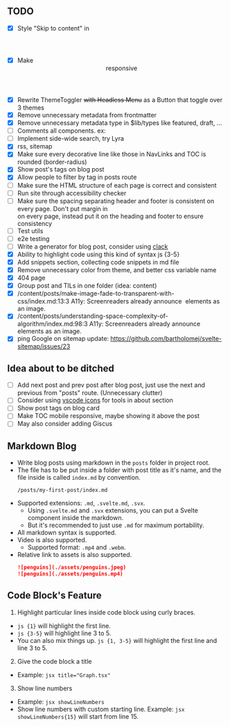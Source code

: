 ## TODO

- [x] Style "Skip to content" in <header>
- [x] Make <header> responsive
- [x] Rewrite ThemeToggler ~~with Headless Menu~~ as a Button that toggle over 3 themes
- [x] Remove unnecessary metadata from frontmatter
- [x] Remove unnecessary metadata type in $lib/types like featured, draft, ...
- [ ] Comments all components. ex: <!-- @component Allows you to quickly navigate the hierarchy of headings for the current page. -->
- [ ] Implement side-wide search, try Lyra
- [x] rss, sitemap
- [x] Make sure every decorative line like those in NavLinks and TOC is rounded (border-radius)
- [x] Show post's tags on blog post
- [x] Allow people to filter by tag in posts route
- [ ] Make sure the HTML structure of each page is correct and consistent
- [ ] Run site through accessibility checker
- [ ] Make sure the spacing separating header and footer is consistent on every page. Don't put margin in <section> on every page, instead put it on the heading and footer to ensure consistency
- [ ] Test utils
- [ ] e2e testing
- [ ] Write a generator for blog post, consider using [clack](https://github.com/natemoo-re/clack)
- [x] Ability to highlight code using this kind of syntax js {3-5}
- [x] Add snippets section, collecting code snippets in md file
- [x] Remove unnecessary color from theme, and better css variable name
- [x] 404 page
- [x] Group post and TILs in one folder (idea: content)
- [x] /content/posts/make-image-fade-to-transparent-with-css/index.md:13:3 A11y: Screenreaders already announce <img> elements as an image.
- [x] /content/posts/understanding-space-complexity-of-algorithm/index.md:98:3 A11y: Screenreaders already announce <img> elements as an image.
- [x] ping Google on sitemap update: https://github.com/bartholomej/svelte-sitemap/issues/23

## Idea about to be ditched

- [ ] Add next post and prev post after blog post, just use the next and previous from "posts" route. (Unnecessary clutter)
- [ ] Consider using [vscode icons](https://icones.js.org/collection/vscode-icons) for tools in about section
- [ ] Show post tags on blog card
- [ ] Make TOC mobile responsive, maybe showing it above the post
- [ ] May also consider adding Giscus

## Markdown Blog

- Write blog posts using markdown in the `posts` folder in project root.
- The file has to be put inside a folder with post title as it's name, and the file inside is called `index.md` by convention.
  ```
  /posts/my-first-post/index.md
  ```
- Supported extensions: `.md`, `.svelte.md`, `.svx`.
  - Using `.svelte.md` and `.svx` extensions, you can put a Svelte component inside the markdown.
  - But it's recommended to just use `.md` for maximum portability.
- All markdown syntax is supported.
- Video is also supported.
  - Supported format: `.mp4` and `.webm`.
- Relative link to assets is also supported.
  ```md
  ![penguins](./assets/penguins.jpeg)
  ![penguins](./assets/penguins.mp4)
  ```

## Code Block's Feature

1. Highlight particular lines inside code block using curly braces.

- `js {1}` will highlight the first line.
- `js {3-5}` will highlight line 3 to 5.
- You can also mix things up. `js {1, 3-5}` will highlight the first line and line 3 to 5.

2. Give the code block a title

- Example: `jsx title="Graph.tsx"`

3. Show line numbers

- Example: `jsx showLineNumbers`
- Show line numbers with custom starting line. Example: `jsx showLineNumbers{15}` will start from line 15.
